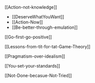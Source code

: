 [[Action-not-knowledge]]
- [[DeserveWhatYouWant]]
- [[Action-Now]]
- [[Be-better-through-emulation]]

[[Go-first-go-positive]]

[[Lessons-from-tit-for-tat-Game-Theory]]

[[Pragmatism-over-idealism]]

[[You-set-your-standards]]

[[Not-Done-becasue-Not-Tried]]







   



